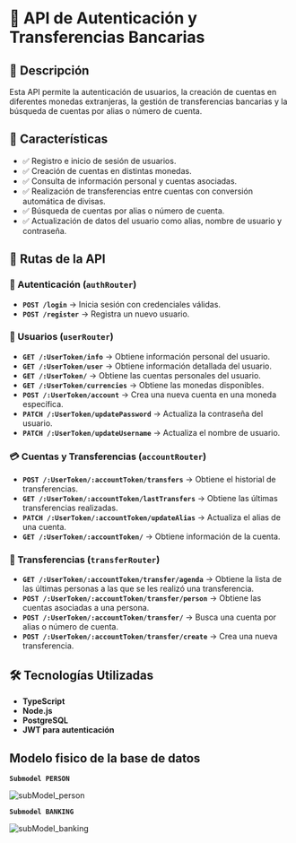 # 📌 API de Autenticación y Transferencias Bancarias  

## 📖 Descripción  
Esta API permite la autenticación de usuarios, la creación de cuentas en diferentes monedas extranjeras, la gestión de transferencias bancarias y la búsqueda de cuentas por alias o número de cuenta.  

## 🚀 Características  
- ✅ Registro e inicio de sesión de usuarios.  
- ✅ Creación de cuentas en distintas monedas.  
- ✅ Consulta de información personal y cuentas asociadas.  
- ✅ Realización de transferencias entre cuentas con conversión automática de divisas.  
- ✅ Búsqueda de cuentas por alias o número de cuenta.  
- ✅ Actualización de datos del usuario como alias, nombre de usuario y contraseña.  

## 📌 Rutas de la API  

### 🔐 Autenticación (`authRouter`)  
- **`POST /login`** → Inicia sesión con credenciales válidas.  
- **`POST /register`** → Registra un nuevo usuario.  

### 👤 Usuarios (`userRouter`)  
- **`GET /:UserToken/info`** → Obtiene información personal del usuario.  
- **`GET /:UserToken/user`** → Obtiene información detallada del usuario.  
- **`GET /:UserToken/`** → Obtiene las cuentas personales del usuario.  
- **`GET /:UserToken/currencies`** → Obtiene las monedas disponibles.  
- **`POST /:UserToken/account`** → Crea una nueva cuenta en una moneda específica.  
- **`PATCH /:UserToken/updatePassword`** → Actualiza la contraseña del usuario.  
- **`PATCH /:UserToken/updateUsername`** → Actualiza el nombre de usuario.  

### 💳 Cuentas y Transferencias (`accountRouter`)  
- **`POST /:UserToken/:accountToken/transfers`** → Obtiene el historial de transferencias.  
- **`GET /:UserToken/:accountToken/lastTransfers`** → Obtiene las últimas transferencias realizadas.  
- **`PATCH /:UserToken/:accountToken/updateAlias`** → Actualiza el alias de una cuenta.  
- **`GET /:UserToken/:accountToken/`** → Obtiene información de la cuenta.  

### 💸 Transferencias (`transferRouter`)  
- **`GET /:UserToken/:accountToken/transfer/agenda`** → Obtiene la lista de las últimas personas a las que se les realizó una transferencia. 
- **`POST /:UserToken/:accountToken/transfer/person`** → Obtiene las cuentas asociadas a una persona.  
- **`POST /:UserToken/:accountToken/transfer/`** → Busca una cuenta por alias o número de cuenta.  
- **`POST /:UserToken/:accountToken/transfer/create`** → Crea una nueva transferencia.  

## 🛠️ Tecnologías Utilizadas  
- **TypeScript**  
- **Node.js**  
- **PostgreSQL**  
- **JWT para autenticación**  


## Modelo fisico de la base de datos

**`Submodel PERSON`** 


![subModel_person](https://github.com/user-attachments/assets/02acda59-0543-4dc7-ab83-ffec40da84d9)


**`Submodel BANKING`** 


![subModel_banking](https://github.com/user-attachments/assets/d352b097-c1bd-4bc8-a91c-4ae4b4ab4e61)





